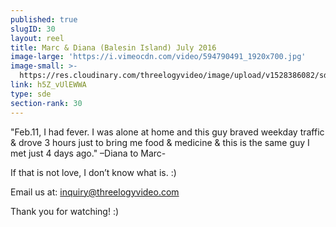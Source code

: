 ```yaml
---
published: true
slugID: 30
layout: reel
title: Marc & Diana (Balesin Island) July 2016
image-large: 'https://i.vimeocdn.com/video/594790491_1920x700.jpg'
image-small: >-
  https://res.cloudinary.com/threelogyvideo/image/upload/v1528386082/sde/marc_1.jpg
link: h5Z_vUlEWWA
type: sde
section-rank: 30
---
```

"Feb.11, I had fever. I was alone at home and this guy braved weekday traffic & drove 3 hours just to bring me food & medicine & this is the same guy I met just 4 days ago." –Diana to Marc- 

If that is not love, I don’t know what is. :) 

Email us at: inquiry@threelogyvideo.com

Thank you for watching! :)
